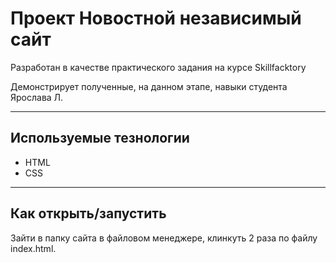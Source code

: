 # Проект Новостной независимый сайт

Разработан в качестве практического задания на курсе Skillfacktory

Демонстрирует полученные, на данном этапе, навыки студента Ярослава Л.

---

## Используемые тезнологии

* HTML
* CSS

---

## Как открыть/запустить

Зайти в папку сайта в файловом менеджере, клинкуть 2 раза по файлу index.html.